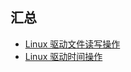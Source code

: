 ## 汇总

- [Linux 驱动文件读写操作](/Lectures/2024-08-11_file_ops.md)
- [Linux 驱动时间操作](/Lectures/2024-08-11_time_ops.md)